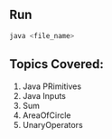 ## Run

```sh
java <file_name>
```

## Topics Covered:
1. Java PRimitives
2. Java Inputs
3. Sum
4. AreaOfCircle
5. UnaryOperators